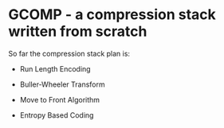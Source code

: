 # GCOMP - a compression stack written from scratch

So far the compression stack plan is:

* Run Length Encoding

* Buller-Wheeler Transform

* Move to Front Algorithm

* Entropy Based Coding
